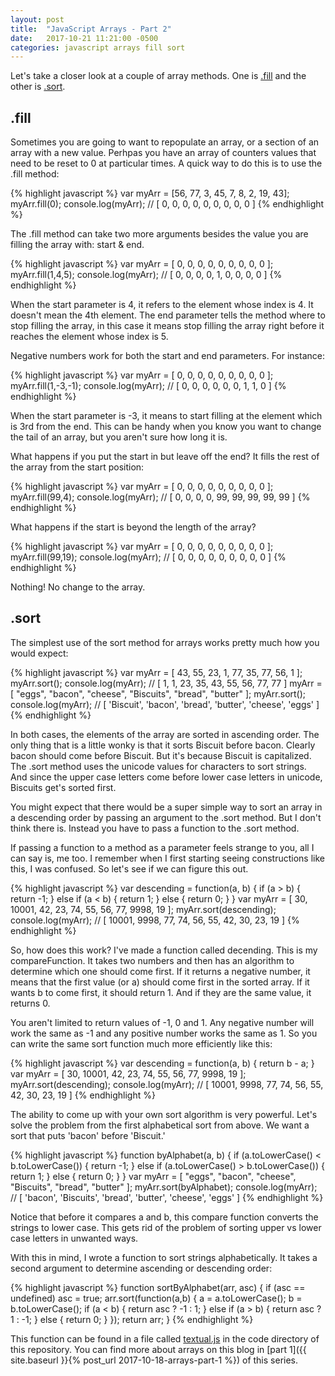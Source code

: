 ```yaml
---
layout: post
title:  "JavaScript Arrays - Part 2"
date:   2017-10-21 11:21:00 -0500
categories: javascript arrays fill sort
---
```


Let's take a closer look at a couple of array methods. One is [.fill](https://developer.mozilla.org/en-US/docs/Web/JavaScript/Reference/Global_Objects/Array/fill) and the other is [.sort](https://developer.mozilla.org/en-US/docs/Web/JavaScript/Reference/Global_Objects/Array/sort).

## .fill

Sometimes you are going to want to repopulate an array, or a section of an array with a new value. Perhpas you have an array of counters values that need to be reset to 0 at particular times. A quick way to do this is to use the .fill method:

{% highlight javascript %}
  var myArr = [56, 77, 3, 45, 7, 8, 2, 19, 43];
  myArr.fill(0);
  console.log(myArr);
  // [ 0, 0, 0, 0, 0, 0, 0, 0, 0 ]
{% endhighlight %}

The .fill method can take two more arguments besides the value you are filling the array with: start & end.

{% highlight javascript %}
  var myArr = [ 0, 0, 0, 0, 0, 0, 0, 0, 0 ];
  myArr.fill(1,4,5);
  console.log(myArr);
  // [ 0, 0, 0, 0, 1, 0, 0, 0, 0 ]
{% endhighlight %}

When the start parameter is 4, it refers to the element whose index is 4. It doesn't mean the 4th element. The end parameter tells the method where to stop filling the array, in this case it means stop filling the array right before it reaches the element whose index is 5.

Negative numbers work for both the start and end parameters. For instance:

{% highlight javascript %}
  var myArr = [ 0, 0, 0, 0, 0, 0, 0, 0, 0 ];
  myArr.fill(1,-3,-1);
  console.log(myArr);
  // [ 0, 0, 0, 0, 0, 0, 1, 1, 0 ]
{% endhighlight %}

When the start parameter is -3, it means to start filling at the element which is 3rd from the end. This can be handy when you know you want to change the tail of an array, but you aren't sure how long it is.

What happens if you put the start in but leave off the end? It fills the rest of the array from the start position:

{% highlight javascript %}
  var myArr = [ 0, 0, 0, 0, 0, 0, 0, 0, 0 ];
  myArr.fill(99,4);
  console.log(myArr);
  // [ 0, 0, 0, 0, 99, 99, 99, 99, 99 ]
{% endhighlight %}

What happens if the start is beyond the length of the array?

{% highlight javascript %}
  var myArr = [ 0, 0, 0, 0, 0, 0, 0, 0, 0 ];
  myArr.fill(99,19);
  console.log(myArr);
  // [ 0, 0, 0, 0, 0, 0, 0, 0, 0 ]
{% endhighlight %}

Nothing! No change to the array.

## .sort

The simplest use of the sort method for arrays works pretty much how you would expect:

{% highlight javascript %}
  var myArr = [ 43, 55, 23, 1, 77, 35, 77, 56, 1 ];
  myArr.sort();
  console.log(myArr);
  // [ 1, 1, 23, 35, 43, 55, 56, 77, 77 ]
  myArr = [ "eggs", "bacon", "cheese", "Biscuits", "bread", "butter" ];
  myArr.sort();
  console.log(myArr);
  // [ 'Biscuit', 'bacon', 'bread', 'butter', 'cheese', 'eggs' ]
{% endhighlight %}

In both cases, the elements of the array are sorted in ascending order. The only thing that is a little wonky is that it sorts Biscuit before bacon. Clearly bacon should come before Biscuit. But it's because Biscuit is capitalized. The .sort method uses the unicode values for characters to sort strings. And since the upper case letters come before lower case letters in unicode, Biscuits get's sorted first.

You might expect that there would be a super simple way to sort an array in a descending order by passing an argument to the .sort method. But I don't think there is. Instead you have to pass a function to the .sort method.

If passing a function to a method as a parameter feels strange to you, all I can say is, me too. I remember when I first starting seeing constructions like this, I was confused. So let's see if we can figure this out.

 {% highlight javascript %}
  var descending = function(a, b) {
    if (a > b) {
      return -1;
    } else if (a < b) {
      return 1;
    } else {
      return 0;
    }
  }
  var myArr = [ 30, 10001, 42, 23, 74, 55, 56, 77, 9998, 19 ];
  myArr.sort(descending);
  console.log(myArr);
  // [ 10001, 9998, 77, 74, 56, 55, 42, 30, 23, 19 ]
{% endhighlight %}

So, how does this work? I've made a function called decending. This is my compareFunction. It takes two numbers and then has an algorithm to determine which one should come first. If it returns a negative number, it means that the first value (or a) should come first in the sorted array. If it wants b to come first, it should return 1. And if they are the same value, it returns 0.

You aren't limited to return values of -1, 0 and 1. Any negative number will work the same as -1 and any positive number works the same as 1. So you can write the same sort function much more efficiently like this:

{% highlight javascript %}
  var descending = function(a, b) {
    return b - a;
  }
  var myArr = [ 30, 10001, 42, 23, 74, 55, 56, 77, 9998, 19 ];
  myArr.sort(descending);
  console.log(myArr);
  // [ 10001, 9998, 77, 74, 56, 55, 42, 30, 23, 19 ]
{% endhighlight %}

The ability to come up with your own sort algorithm is very powerful. Let's solve the problem from the first alphabetical sort from above. We want a sort that puts 'bacon' before 'Biscuit.'

{% highlight javascript %}
  function byAlphabet(a, b) {
    if (a.toLowerCase() < b.toLowerCase()) {
      return -1;
    } else if (a.toLowerCase() > b.toLowerCase()) {
      return 1;
    } else {
      return 0;
    }
  }
  var myArr = [ "eggs", "bacon", "cheese", "Biscuits", "bread", "butter" ];
  myArr.sort(byAlphabet);
  console.log(myArr);
  // [ 'bacon', 'Biscuits', 'bread', 'butter', 'cheese', 'eggs' ]
{% endhighlight %}

Notice that before it compares a and b, this compare function converts the strings to lower case. This gets rid of the problem of sorting upper vs lower case letters in unwanted ways.

With this in mind, I wrote a function to sort strings alphabetically. It takes a second argument to determine ascending or descending order:

{% highlight javascript %}
  function sortByAlphabet(arr, asc) {
    if (asc == undefined) asc = true;
    arr.sort(function(a,b) {
      a = a.toLowerCase();
      b = b.toLowerCase();
      if (a < b) {
        return asc ? -1 : 1;
      } else if (a > b) {
        return asc ? 1 : -1;
      } else {
        return 0;
      }
    });
    return arr;
  }
{% endhighlight %}

This function can be found in a file called [textual.js](https://github.com/mullaney/barista/blob/master/functions/textual.js) in the code directory of this repository. You can find more about arrays on this blog in [part 1]({{ site.baseurl }}{% post_url 2017-10-18-arrays-part-1 %}) of this series.
